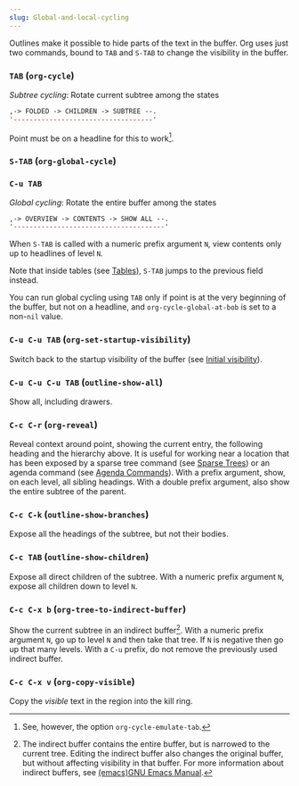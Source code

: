 ```yaml
---
slug: Global-and-local-cycling
---
```


Outlines make it possible to hide parts of the text in the buffer. Org uses just two commands, bound to `TAB` and `S-TAB` to change the visibility in the buffer.

### `TAB` (`org-cycle`)

*Subtree cycling*: Rotate current subtree among the states

```lisp
,-> FOLDED -> CHILDREN -> SUBTREE --.
'-----------------------------------'
```

Point must be on a headline for this to work[^1].

### `S-TAB` (`org-global-cycle`)

### `C-u TAB`

*Global cycling*: Rotate the entire buffer among the states

```lisp
,-> OVERVIEW -> CONTENTS -> SHOW ALL --.
'--------------------------------------'
```

When `S-TAB` is called with a numeric prefix argument `N`, view contents only up to headlines of level `N`.

Note that inside tables (see [Tables](/docs/org/Tables)), `S-TAB` jumps to the previous field instead.

You can run global cycling using `TAB` only if point is at the very beginning of the buffer, but not on a headline, and `org-cycle-global-at-bob` is set to a non-`nil` value.

### `C-u C-u TAB` (`org-set-startup-visibility`)

Switch back to the startup visibility of the buffer (see [Initial visibility](/docs/org/Initial-visibility)).

### `C-u C-u C-u TAB` (`outline-show-all`)

Show all, including drawers.

### `C-c C-r` (`org-reveal`)

Reveal context around point, showing the current entry, the following heading and the hierarchy above. It is useful for working near a location that has been exposed by a sparse tree command (see [Sparse Trees](/docs/org/Sparse-Trees)) or an agenda command (see [Agenda Commands](/docs/org/Agenda-Commands)). With a prefix argument, show, on each level, all sibling headings. With a double prefix argument, also show the entire subtree of the parent.

### `C-c C-k` (`outline-show-branches`)

Expose all the headings of the subtree, but not their bodies.

### `C-c TAB` (`outline-show-children`)

Expose all direct children of the subtree. With a numeric prefix argument `N`, expose all children down to level `N`.

### `C-c C-x b` (`org-tree-to-indirect-buffer`)

Show the current subtree in an indirect buffer[^2]. With a numeric prefix argument `N`, go up to level `N` and then take that tree. If `N` is negative then go up that many levels. With a `C-u` prefix, do not remove the previously used indirect buffer.

### `C-c C-x v` (`org-copy-visible`)

Copy the *visible* text in the region into the kill ring.

[^1]: See, however, the option `org-cycle-emulate-tab`.

[^2]: The indirect buffer contains the entire buffer, but is narrowed to the current tree. Editing the indirect buffer also changes the original buffer, but without affecting visibility in that buffer. For more information about indirect buffers, see [(emacs)GNU Emacs Manual](https://www.gnu.org/software/emacs/manual/html_mono/emacs.html#Indirect-Buffers).
